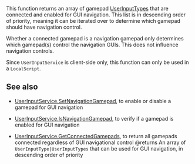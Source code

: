 This function returns an array of gamepad [UserInputTypes](https://developer.roblox.com/search#stq=UserInputType) that are connected and enabled for GUI navigation. This list is in descending order of priority, meaning it can be iterated over to determine which gamepad should have navigation control.

Whether a connected gamepad is a navigation gamepad only determines which gamepad(s) control the navigation GUIs. This does not influence navigation controls.

Since `UserInputService` is client-side only, this function can only be used in a `LocalScript`.

## See also

 - [UserInputService.SetNavigationGamepad](https://developer.roblox.com/api-reference/function/UserInputService/SetNavigationGamepad), to enable or disable a gamepad for GUI navigation

 - [UserInputService.IsNavigationGamepad](https://developer.roblox.com/api-reference/function/UserInputService/IsNavigationGamepad), to verify if a gamepad is enabled for GUI navigation

 - [UserInputService.GetConnectedGamepads](https://developer.roblox.com/api-reference/function/UserInputService/GetConnectedGamepads), to return all gamepads connected regardless of GUI navigational control
@returns An array of `UserInputType|UserInputTypes` that can be used for GUI navigation, in descending order of priority